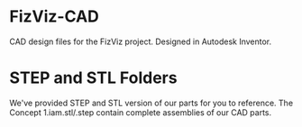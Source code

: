 # FizViz-CAD
CAD design files for the FizViz project.  Designed in Autodesk Inventor.

# STEP and STL Folders
We've provided STEP and STL version of our parts for you to reference. The Concept 1.iam.stl/.step contain complete assemblies of our CAD parts.

